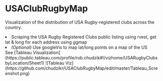 # USAClubRugbyMap
Visualization of the distribution of USA Rugby-registered clubs across the country.

<li>Scraping the USA Rugby Registered Clubs public listing using rvest, get lat & long for each address using ggmap</li>
<li><i>(Optional)</i> Use googleVis to map lat/long points on a map of the US</li>  
See [Tableau Visualization](https://public.tableau.com/profile/rob.chudzik#!/vizhome/USARugbyClubsbyLocation/Sheet1)
![Tableau Viz]
(https://github.com/chudzikr/USAClubRugbyMap/edit/master/Tableau_Screenshot.png)
